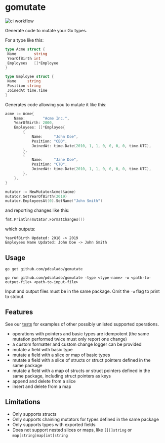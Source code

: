 # gomutate

![ci workflow](https://github.com/pdcalado/gomutate/actions/workflows/ci.yml/badge.svg)

Generate code to mutate your Go types.

For a type like this:

```go
type Acme struct {
 Name        string
 YearOfBirth int
 Employees   []*Employee
}

type Employee struct {
 Name     string
 Position string
 JoinedAt time.Time
}
```

Generates code allowing you to mutate it like this:

```go
acme := Acme{
    Name:        "Acme Inc.",
    YearOfBirth: 2000,
    Employees: []*Employee{
        {
            Name:     "John Doe",
            Position: "CEO",
            JoinedAt: time.Date(2010, 1, 1, 0, 0, 0, 0, time.UTC),
        },
        {
            Name:     "Jane Doe",
            Position: "CTO",
            JoinedAt: time.Date(2010, 1, 1, 0, 0, 0, 0, time.UTC),
        },
    },
}

mutator := NewMutatorAcme(&acme)
mutator.SetYearOfBirth(2019)
mutator.EmployeesAt(0).SetName("John Smith")
```

and reporting changes like this:

```go
fmt.Println(mutator.FormatChanges())
```

which outputs:

```
YearOfBirth Updated: 2018 -> 2019
Employees Name Updated: John Doe -> John Smith
```

## Usage

```console
go get github.com/pdcalado/gomutate
```

```console
go run github.com/pdcalado/gomutate -type <type-name> -w <path-to-output-file> <path-to-input-file>
```

Input and output files must be in the same package. Omit the `-w` flag to print to stdout.

## Features

See our [tests](./testdata/main.go) for examples of other possibly unlisted supported operations.

- operations with pointers and basic types are idempotent (the same mutation performed twice must only report one change)
- a custom formatter and custom change logger can be provided
- mutate a field with basic type
- mutate a field with a slice or map of basic types
- mutate a field with a slice of structs or struct pointers defined in the same package
- mutate a field with a map of structs or struct pointers defined in the same package, including struct pointers as keys
- append and delete from a slice
- insert and delete from a map

## Limitations

- Only supports structs
- Only supports chaining mutators for types defined in the same package
- Only supports types with exported fields
- Does not support nested slices or maps, like `[][]string` or `map[string]map[int]string`
